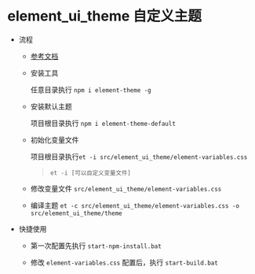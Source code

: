 # element_ui_theme 自定义主题

- 流程

  - [参考文档](http://element.eleme.io/#/zh-CN/component/custom-theme)
  
  - 安装工具
  
      任意目录执行 `npm i element-theme -g`
    
  - 安装默认主题
    
      项目根目录执行 `npm i element-theme-default`
  
  - 初始化变量文件
  
      项目根目录执行`et -i src/element_ui_theme/element-variables.css`
    
      > `et -i [可以自定义变量文件]`
    
  - 修改变量文件 `src/element_ui_theme/element-variables.css`
    
  - 编译主题
      `et -c src/element_ui_theme/element-variables.css -o src/element_ui_theme/theme`

- 快捷使用

  - 第一次配置先执行 `start-npm-install.bat`
  
  - 修改 `element-variables.css` 配置后，执行 `start-build.bat`
